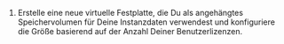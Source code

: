 1. Erstelle eine neue virtuelle Festplatte, die Du als angehängtes Speichervolumen für Deine Instanzdaten verwendest und konfiguriere die Größe basierend auf der Anzahl Deiner Benutzerlizenzen.
